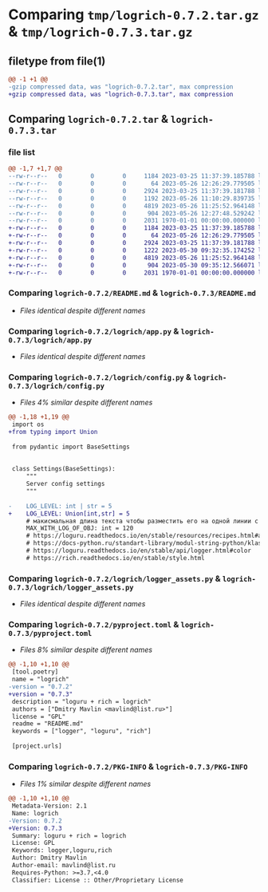 # Comparing `tmp/logrich-0.7.2.tar.gz` & `tmp/logrich-0.7.3.tar.gz`

## filetype from file(1)

```diff
@@ -1 +1 @@
-gzip compressed data, was "logrich-0.7.2.tar", max compression
+gzip compressed data, was "logrich-0.7.3.tar", max compression
```

## Comparing `logrich-0.7.2.tar` & `logrich-0.7.3.tar`

### file list

```diff
@@ -1,7 +1,7 @@
--rw-r--r--   0        0        0     1184 2023-03-25 11:37:39.185788 logrich-0.7.2/README.md
--rw-r--r--   0        0        0       64 2023-05-26 12:26:29.779505 logrich-0.7.2/logrich/__init__.py
--rw-r--r--   0        0        0     2924 2023-03-25 11:37:39.181788 logrich-0.7.2/logrich/app.py
--rw-r--r--   0        0        0     1192 2023-05-26 11:10:29.839735 logrich-0.7.2/logrich/config.py
--rw-r--r--   0        0        0     4819 2023-05-26 11:25:52.964148 logrich-0.7.2/logrich/logger_assets.py
--rw-r--r--   0        0        0      904 2023-05-26 12:27:48.529242 logrich-0.7.2/pyproject.toml
--rw-r--r--   0        0        0     2031 1970-01-01 00:00:00.000000 logrich-0.7.2/PKG-INFO
+-rw-r--r--   0        0        0     1184 2023-03-25 11:37:39.185788 logrich-0.7.3/README.md
+-rw-r--r--   0        0        0       64 2023-05-26 12:26:29.779505 logrich-0.7.3/logrich/__init__.py
+-rw-r--r--   0        0        0     2924 2023-03-25 11:37:39.181788 logrich-0.7.3/logrich/app.py
+-rw-r--r--   0        0        0     1222 2023-05-30 09:32:35.174252 logrich-0.7.3/logrich/config.py
+-rw-r--r--   0        0        0     4819 2023-05-26 11:25:52.964148 logrich-0.7.3/logrich/logger_assets.py
+-rw-r--r--   0        0        0      904 2023-05-30 09:35:12.566071 logrich-0.7.3/pyproject.toml
+-rw-r--r--   0        0        0     2031 1970-01-01 00:00:00.000000 logrich-0.7.3/PKG-INFO
```

### Comparing `logrich-0.7.2/README.md` & `logrich-0.7.3/README.md`

 * *Files identical despite different names*

### Comparing `logrich-0.7.2/logrich/app.py` & `logrich-0.7.3/logrich/app.py`

 * *Files identical despite different names*

### Comparing `logrich-0.7.2/logrich/config.py` & `logrich-0.7.3/logrich/config.py`

 * *Files 4% similar despite different names*

```diff
@@ -1,18 +1,19 @@
 import os
+from typing import Union
 
 from pydantic import BaseSettings
 
 
 class Settings(BaseSettings):
     """
     Server config settings
     """
 
-    LOG_LEVEL: int | str = 5
+    LOG_LEVEL: Union[int,str] = 5
     # макисмальная длина текста чтобы разместить его на одной линии с уровнем лога
     MAX_WITH_LOG_OF_OBJ: int = 120
     # https://loguru.readthedocs.io/en/stable/resources/recipes.html#adapting-colors-and-format-of-logged-messages-dynamically
     # https://docs-python.ru/standart-library/modul-string-python/klass-template-modulja-string/
     # https://loguru.readthedocs.io/en/stable/api/logger.html#color
     # https://rich.readthedocs.io/en/stable/style.html
```

### Comparing `logrich-0.7.2/logrich/logger_assets.py` & `logrich-0.7.3/logrich/logger_assets.py`

 * *Files identical despite different names*

### Comparing `logrich-0.7.2/pyproject.toml` & `logrich-0.7.3/pyproject.toml`

 * *Files 8% similar despite different names*

```diff
@@ -1,10 +1,10 @@
 [tool.poetry]
 name = "logrich"
-version = "0.7.2"
+version = "0.7.3"
 description = "loguru + rich = logrich"
 authors = ["Dmitry Mavlin <mavlind@list.ru>"]
 license = "GPL"
 readme = "README.md"
 keywords = ["logger", "loguru", "rich"]
 
 [project.urls]
```

### Comparing `logrich-0.7.2/PKG-INFO` & `logrich-0.7.3/PKG-INFO`

 * *Files 1% similar despite different names*

```diff
@@ -1,10 +1,10 @@
 Metadata-Version: 2.1
 Name: logrich
-Version: 0.7.2
+Version: 0.7.3
 Summary: loguru + rich = logrich
 License: GPL
 Keywords: logger,loguru,rich
 Author: Dmitry Mavlin
 Author-email: mavlind@list.ru
 Requires-Python: >=3.7,<4.0
 Classifier: License :: Other/Proprietary License
```

